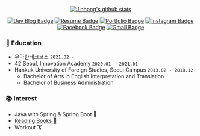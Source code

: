 <div align=center>

[![Jinhong's github stats](https://github-readme-stats.vercel.app/api?username=xlffm3&theme=vue&hide=issues,contribs)](https://github.com/anuraghazra/github-readme-stats)
</div>
<div align=center>

[![Dev Blog Badge](http://img.shields.io/badge/-Dev%20Blog-181717?style=flat-square&logo=github&link=https://xlffm3.github.io)](https://xlffm3.github.io)
[![Resume Badge](http://img.shields.io/badge/-Resume-blueviolet?style=flat-square&logo=notion&link=https://www.notion.so/Jinhong-Park-d5ed848bced04634a408e69e5071e38a)](https://www.notion.so/Jinhong-Park-d5ed848bced04634a408e69e5071e38a)
[![Portfolio Badge](http://img.shields.io/badge/-Portfolio-6DB33F?style=flat-square&logoColor=white&logo=spring&link=https://xlffm3.github.io/portfolio/)](https://xlffm3.github.io/portfolio/)
[![Instagram Badge](https://img.shields.io/badge/-Instagram-E4405F?style=flat-square&logo=instagram&logoColor=white&link=https://www.instagram.com/hong___o/)](https://www.instagram.com/hong___o/)
[![Facebook Badge](https://img.shields.io/badge/Facebook-1877f2?style=flat-square&logo=facebook&logoColor=white&link=https://www.facebook.com/qkrwlsghd)](https://www.facebook.com/qkrwlsghd)
[![Gmail Badge](https://img.shields.io/badge/Gmail-EA4335?style=flat-square&logo=Gmail&logoColor=white&link=mailto:xlffm3@gmail.com)](mailto:xlffm3@gmail.com)
</div>

### 🏫 Education

* 우아한테크코스 ``2021.02 - ``
* 42 Seoul, Innovation Academy ``2020.01 - 2021.01``
* Hankuk University of Foreign Studies, Seoul Campus ``2013.02 - 2018.12``
  * Bachelor of Arts in English Interpretation and Translation
  * Bachelor of Business Administration

### 📚 Interest

* Java with Spring & Spring Boot 🌱
* [Reading Books 📖](https://xlffm3.github.io/books/)
* Workout 🏋️
